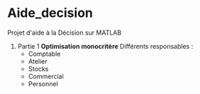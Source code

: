 # Aide_decision
Projet d'aide à la Décision sur MATLAB

1. 	Partie 1 **Optimisation monocritère**
	Différents responsables :
	* Comptable
	* Atelier
	* Stocks
	* Commercial
	* Personnel
